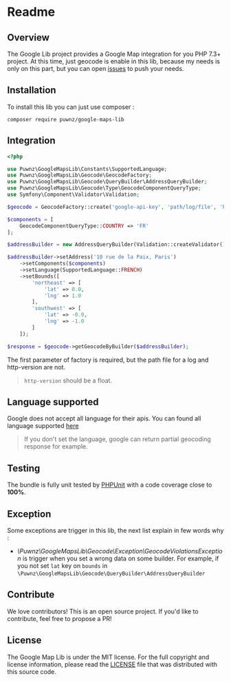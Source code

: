 # Readme

## Overview

The Google Lib project provides a Google Map integration for you PHP 7.3+ project. At this time, just geocode is enable in this lib, because my needs is only on this part, but you can open [issues](/issues) to push your needs.

## Installation

To install this lib you can just use composer :

```
composer require puwnz/google-maps-lib
```

## Integration

```php
<?php

use Puwnz\GoogleMapsLib\Constants\SupportedLanguage;
use Puwnz\GoogleMapsLib\Geocode\GeocodeFactory;
use Puwnz\GoogleMapsLib\Geocode\QueryBuilder\AddressQueryBuilder;
use Puwnz\GoogleMapsLib\Geocode\Type\GeocodeComponentQueryType;
use Symfony\Component\Validator\Validation;

$geocode = GeocodeFactory::create('google-api-key', 'path/log/file', 'http-version');

$components = [
    GeocodeComponentQueryType::COUNTRY => 'FR'
];

$addressBuilder = new AddressQueryBuilder(Validation::createValidator());

$addressBuilder->setAddress('10 rue de la Paix, Paris')
    ->setComponents($components)
    ->setLanguage(SupportedLanguage::FRENCH)
    ->setBounds([
        'northeast' => [
            'lat' => 0.0,
            'lng' => 1.0
        ],
        'southwest' => [
            'lat' => -0.0,
            'lng' => -1.0
        ]
    ]);

$response = $geocode->getGeocodeByBuilder($addressBuilder);
```
The first parameter of factory is required, but the path file for a log and http-version are not.

> `http-version` should be a float.

## Language supported

Google does not accept all language for their apis. You can found all language supported [here](https://developers.google.com/maps/faq#languagesupport)

> If you don't set the language, google can return partial geocoding response for example.

## Testing

The bundle is fully unit tested by [PHPUnit](http://www.phpunit.de/) with a code coverage close to **100%**.

## Exception

Some exceptions are trigger in this lib, the next list explain in few words why :

- *\Puwnz\GoogleMapsLib\Geocode\Exception\GeocodeViolationsException* is trigger when you set a wrong data on some builder.
For example, if you not set `lat` key on `bounds` in `\Puwnz\GoogleMapsLib\Geocode\QueryBuilder\AddressQueryBuilder`  

## Contribute

We love contributors! This is an open source project. If you'd like to contribute, feel free to propose a PR!

## License

The Google Map Lib is under the MIT license. For the full copyright and license information, please read the
[LICENSE](/LICENSE) file that was distributed with this source code.
